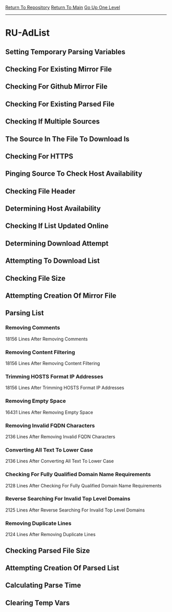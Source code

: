 [Return To Repository](https://github.com/deathbybandaid/piholeparser/)
[Return To Main](https://github.com/deathbybandaid/piholeparser/blob/master/RecentRunLogs/Mainlog.md)
[Go Up One Level](https://github.com/deathbybandaid/piholeparser/blob/master/RecentRunLogs/TopLevelScripts/30-Processing-Blacklists.md)
____________________________________
# RU-AdList
## Setting Temporary Parsing Variables
## Checking For Existing Mirror File
## Checking For Github Mirror File
## Checking For Existing Parsed File
## Checking If Multiple Sources
## The Source In The File To Download Is
## Checking For HTTPS
## Pinging Source To Check Host Availability
## Checking File Header
## Determining Host Availability
## Checking If List Updated Online
## Determining Download Attempt
## Attempting To Download List
## Checking File Size
## Attempting Creation Of Mirror File
## Parsing List
### Removing Comments
18156 Lines After Removing Comments
### Removing Content Filtering
18156 Lines After Removing Content Filtering
### Trimming HOSTS Format IP Addresses
18156 Lines After Trimming HOSTS Format IP Addresses
### Removing Empty Space
16431 Lines After Removing Empty Space
### Removing Invalid FQDN Characters
2136 Lines After Removing Invalid FQDN Characters
### Converting All Text To Lower Case
2136 Lines After Converting All Text To Lower Case
### Checking For Fully Qualified Domain Name Requirements
2128 Lines After Checking For Fully Qualified Domain Name Requirements
### Reverse Searching For Invalid Top Level Domains
2125 Lines After Reverse Searching For Invalid Top Level Domains
### Removing Duplicate Lines
2124 Lines After Removing Duplicate Lines
## Checking Parsed File Size
## Attempting Creation Of Parsed List
## Calculating Parse Time
## Clearing Temp Vars
